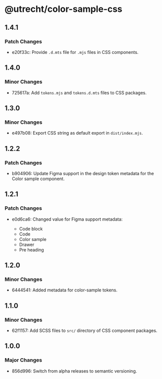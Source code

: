 # @utrecht/color-sample-css

## 1.4.1

### Patch Changes

- e20f33c: Provide `.d.mts` file for `.mjs` files in CSS components.

## 1.4.0

### Minor Changes

- 725617a: Add `tokens.mjs` and `tokens.d.mts` files to CSS packages.

## 1.3.0

### Minor Changes

- e497b08: Export CSS string as default export in `dist/index.mjs`.

## 1.2.2

### Patch Changes

- b904906: Update Figma support in the design token metadata for the Color sample component.

## 1.2.1

### Patch Changes

- e0d6ca6: Changed value for Figma support metadata:

  - Code block
  - Code
  - Color sample
  - Drawer
  - Pre heading

## 1.2.0

### Minor Changes

- 6444541: Added metadata for color-sample tokens.

## 1.1.0

### Minor Changes

- 62f1157: Add SCSS files to `src/` directory of CSS component packages.

## 1.0.0

### Major Changes

- 856d996: Switch from alpha releases to semantic versioning.
